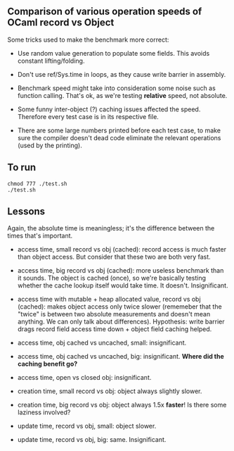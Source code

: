 ## Comparison of various operation speeds of OCaml record vs Object

Some tricks used to make the benchmark more correct:

- Use random value generation to populate some fields. This avoids constant lifting/folding.

- Don't use ref/Sys.time in loops, as they cause write barrier in assembly.

- Benchmark speed might take into consideration some noise such as function calling. That's ok, as we're testing **relative** speed, not absolute.

- Some funny inter-object (?) caching issues affected the speed. Therefore every test case is in its respective file.

- There are some large numbers printed before each test case, to make sure the compiler doesn't dead code eliminate the relevant operations (used by the printing).

## To run
```
chmod 777 ./test.sh
./test.sh
```

## Lessons

Again, the absolute time is meaningless; it's the difference between the times that's important.

- access time, small record vs obj (cached): record access is much faster than object access. But consider that these two are both very fast.

- access time, big record vs obj (cached): more useless benchmark than it sounds. The object is cached (once), so we're basically testing whether the cache lookup itself would take time. It doesn't. Insignificant.

- access time with mutable + heap allocated value, record vs obj (cached): makes object access only twice slower (rememeber that the "twice" is between two absolute measurements and doesn't mean anything. We can only talk about differences). Hypothesis: write barrier drags record field access time down + object field caching helped.

- access time, obj cached vs uncached, small: insignificant.

- access time, obj cached vs uncached, big: insignificant. **Where did the caching benefit go?**

- access time, open vs closed obj: insignificant.

- creation time, small record vs obj: object always slightly slower.

- creation time, big record vs obj: object always 1.5x **faster**! Is there some laziness involved?

- update time, record vs obj, small: object slower.

- update time, record vs obj, big: same. Insignificant.
